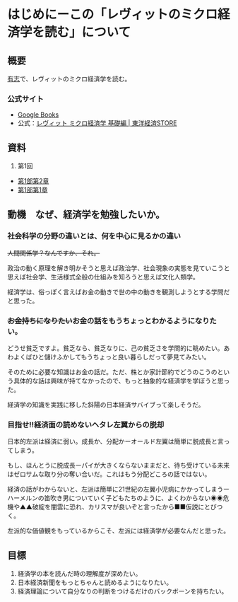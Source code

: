 はじめにーこの「レヴィットのミクロ経済学を読む」について
====

概要
----

[有志](https://github.com/imachange/reading-club/)で、レヴィットのミクロ経済学を読む。

### 公式サイト

- [Google Books](https://books.google.co.jp/books?id=TM0kDwAAQBAJ&lpg=PA1&dq=%E3%83%AC%E3%83%B4%E3%82%A3%E3%83%83%E3%83%88%E3%80%80%E3%83%9F%E3%82%AF%E3%83%AD%E7%B5%8C%E6%B8%88%E5%AD%A6&hl=ja&pg=PT2#v=onepage&q&f=false)
- 公式：[レヴィット ミクロ経済学 基礎編 | 東洋経済STORE](https://str.toyokeizai.net/books/9784492314951/)

資料
----

1. 第1回
  - [第1部第2章](https://github.com/imachange/reading-club/blob/master/microeconomics-basic/handout/1-2ai.md)
  - [第1部第1章](https://github.com/imachange/reading-club/blob/master/microeconomics-basic/handout/1-1ai.md)

動機　なぜ、経済学を勉強したいか。
----

### 社会科学の分野の違いとは、何を中心に見るかの違い

<del>人間関係学？なんですか、それ。</del>

政治の動く原理を解き明かそうと思えば政治学、社会現象の実態を見ていこうと思えば社会学、生活様式全般の仕組みを知ろうと思えば文化人類学。

経済学は、俗っぽく言えばお金の動きで世の中の動きを観測しようとする学問だと思った。

### <del>お金持ちになりたい</del>お金の話をもうちょっとわかるようになりたい。

どうせ貧乏ですよ。貧乏なら、貧乏なりに、己の貧乏さを学問的に眺めたい。あわよくばひと儲けふかしてもうちょっと良い暮らしだって夢見てみたい。

そのために必要な知識はお金の話だ。ただ、株とか家計節約でどうのこうのという具体的な話は興味が持てなかったので、もっと抽象的な経済学を学ぼうと思った。

経済学の知識を実践に移した斜陽の日本経済サバイブって楽しそうだ。

### 目指せ!!経済面の読めないヘタレ左翼からの脱却

日本的左派は経済に弱い。成長か、分配かーオールド左翼は簡単に脱成長と言ってしまう。

もし、ほんとうに脱成長ーパイが大きくならないままだと、待ち受けている未来はゼロサムな取り分の奪い合いだ。これはもう分配どころの話ではない。

経済の話がわからないと、左派は簡単に21世紀の左翼小児病にかかってしまうーハーメルンの笛吹き男についていく子どもたちのように、よくわからない◉◉危機や▲▲破綻を闇雲に恐れ、カリスマが良いぞと言ったから■■仮説にとびつく。

左派的な価値観をもっているからこそ、左派には経済学が必要なんだと思った。

目標
----

1. 経済学の本を読んだ時の理解度が深めたい。
2. 日本経済新聞をもっとちゃんと読めるようになりたい。
3. 経済理論について自分なりの判断をつけるだけのバックボーンを持ちたい。

